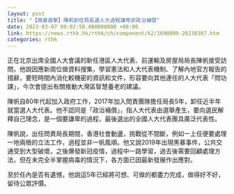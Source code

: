 ```yaml
---
layout: post
title: "【兩會直擊】陳帆卸任局長選人大過程謙卑非政治補償"
date: 2023-03-07 09:02:50.000000000 +08:00
link: https://news.rthk.hk/rthk/ch/component/k2/1690809-20230307.htm
categories: rthk
---
```


正在北京出席全國人大會議的新任港區人大代表、前運輸及房屋局局長陳帆接受訪問，他說因應新崗位做資料搜集，學習憲法和人大代表機制、了解內地官方報告的措辭，要短時間內消化較機密的資訊和文件，形容要向其他連任的人大代表「問功課」，今次會提出有關推動大灣區智慧養老的建議。

陳帆自80年代起加入政府工作，2017年加入問責團隊擔任局長5年，卸任近半年就當選人大代表。他不認同是「政治補償」，指人大代表由選舉產生，要向選民解釋自己理念，是一個要謙卑的過程，最後選出的全國人大代表團具廣泛代表性。

陳帆說，出任問責局長期間，香港社會動盪，挑戰從不間斷，例如一上任便要處理一地兩檢的立法工作，過程並非一帆風順。他又說2019年出現黑暴事件，公共交通受到大型破壞，之後爆發新冠疫情，過程中一路學習，過去後需要回顧處理方法，但在未完全半掌握病毒的情況下，各方面已因最新發展作出應對。

至於任內是否有遺憾，他說這5年已經將可想、可做的都盡力完成，做得好不好，留待公眾評價。
